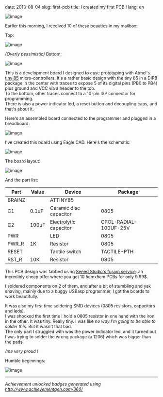 date: 2013-08-04
slug: first-pcb
title: I created my first PCB !
lang: en

![image](/static/images/tiny85-devboard/achievement-pcb.png)

Earlier this morning, I received 10 of these beauties in my mailbox:

Top:

![image](/static/images/tiny85-devboard/tiny85-devboard-pcb-top.jpg)

*(Overly pessimistic)* Bottom:

![image](/static/images/tiny85-devboard/tiny85-devboard-pcb-bottom.jpg)

This is a development board I designed to ease prototyping with Atmel's [tiny 85](http://www.atmel.com/devices/attiny85.aspx) micro-controllers.
It's a rather basic design with the tiny 85 in a DIP8 package in the center with traces to expose 5 of its digital pins (PB0 to PB4) plus ground and VCC via a header to the top.  
To the bottom, other traces connect to a 10-pin ISP connector for programming.  
There is also a power indicator led, a reset button and decoupling caps, and that's about it.

Here's an assembled board connected to the programmer and plugged in a breadboard:

![image](/static/images/tiny85-devboard/tiny85-devboard-breadboard.jpg)

I've created this board using Eagle CAD. Here's the schematic:

![image](/static/images/tiny85-devboard/tiny85-devboard-schematic.png)

The board layout:

![image](/static/images/tiny85-devboard/tiny85-devboard-board.png)

And the part list:

| Part   | Value | Device                 |               Package |
|--------|-------|------------------------|-----------------------|
| BRAINZ |       | ATTINY85               |                       |
| C1     | 0.1uF | Ceramic disc capacitor |                  0805 |
| C2     | 100uF | Electrolytic capacitor | CPOL-RADIAL-100UF-25V |
| PWR    |       | LED                    |                  0805 |
| PWR_R  | 1K    | Resistor               |                  0805 |
| RESET  |       | Tactile switch         |           TACTILE-PTH |
| RST_R  | 10K   | Resistor               |                  0805 |
               

This PCB design was fabbed using [Seeed Studio's fusion service](http://www.seeedstudio.com/depot/fusion-pcb-service-2-layers-p-835.html): an incredibly cheap offer where you get 10 5cmx5cm PCBs for only 9.99$.

I soldered components on 2 of them, and after a bit of stumbling and yak shaving, mainly due to a buggy USBasp programmer, I got the boards to work beautifully.

It was also my first time soldering SMD devices (0805 resistors, capacitors and leds).  
I was shocked the first time I hold a 0805 resistor in one hand with the iron in the other.
It was tiny.
Really tiny.
I was like *no way I'm going to be able to solder this*.
But it wasn't that bad.  
The only part I struggled with was the power indicator led, and it turned out I was trying to solder the wrong package (a 1206) which was bigger than the pads.

*/me very proud !*

Humble beginnings:

![image](/static/images/tiny85-devboard/arduino-humble-beginnings.jpg)

----

*Achievement unlocked badges generated using http://www.achievementgen.com/360/*
